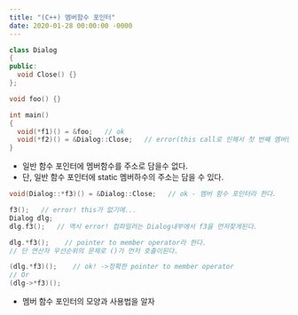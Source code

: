 ```yaml
---
title: "(C++) 멤버함수 포인터"
date: 2020-01-28 00:00:00 -0000
---
```


```cpp
class Dialog
{
public:
  void Close() {}
};

void foo() {}

int main()
{
  void(*f1)() = &foo;   // ok
  void(*f2)() = &Dialog::Close;   // error(this call로 인해서 첫 번째 멤버변수로 this가 들어감.)
}
```

* 일반 함수 포인터에 멤버함수를 주소로 담을수 없다.
* 단, 일반 함수 포인터에 static 멤버하수의 주소는 담을 수 있다.

```cpp
void(Dialog::*f3)() = &Dialog::Close;   // ok - 멤버 함수 포인터라 한다.

f3();   // error! this가 없기에...
Dialog dlg;
dlg.f3();   // 역시 error! 컴파일러는 Dialog내부에서 f3을 먼저찾게된다.

dlg.*f3();    // pointer to member operator라 한다.
// 단 연산자 우선순위의 문제로 ()가 먼저 호출이된다.

(dlg.*f3)();    // ok! ->정확한 pointer to member operator
// Or
(dlg->*f3)();
```

* 멤버 함수 포인터의 모양과 사용법을 알자

